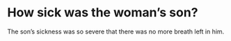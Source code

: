 # How sick was the woman’s son?

The son’s sickness was so severe that there was no more breath left in him.
